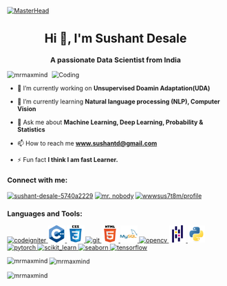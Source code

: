 [![MasterHead](https://miro.medium.com/v2/resize:fit:1400/1*e4HBnH84BpwLCFr78xvfjg.gif)](https://github.com/MrMaxMind/mrmaxmind)
<h1 align="center">Hi 👋, I'm Sushant Desale</h1>
<h3 align="center">A passionate Data Scientist from India</h3>
<img align="right" alt="Coding" width="400" src=https://luatgiale.vn/wp-content/uploads/2019/09/sales-manager-dl.gif>

<p align="left"> <img src="https://komarev.com/ghpvc/?username=mrmaxmind&label=Profile%20views&color=0e75b6&style=flat" alt="mrmaxmind" /> </p>

- 🔭 I’m currently working on **Unsupervised Doamin Adaptation(UDA)**

- 🌱 I’m currently learning **Natural language processing (NLP), Computer Vision**

- 💬 Ask me about **Machine Learning, Deep Learning, Probability & Statistics**

- 📫 How to reach me **www.sushantd@gmail.com**

- ⚡ Fun fact **I think I am fast Learner.**

<h3 align="left">Connect with me:</h3>
<p align="left">
<a href="https://linkedin.com/in/sushant-desale-5740a2229" target="blank"><img align="center" src="https://raw.githubusercontent.com/rahuldkjain/github-profile-readme-generator/master/src/images/icons/Social/linked-in-alt.svg" alt="sushant-desale-5740a2229" height="30" width="40" /></a>
<a href="https://instagram.com/max_mind_99" target="blank"><img align="center" src="https://raw.githubusercontent.com/rahuldkjain/github-profile-readme-generator/master/src/images/icons/Social/instagram.svg" alt="mr. nobody" height="30" width="40" /></a>
<a href="https://auth.geeksforgeeks.org/user/wwwsus7t8m/profile" target="blank"><img align="center" src="https://raw.githubusercontent.com/rahuldkjain/github-profile-readme-generator/master/src/images/icons/Social/geeks-for-geeks.svg" alt="wwwsus7t8m/profile" height="30" width="40" /></a>
</p>

<h3 align="left">Languages and Tools:</h3>
<p align="left"> <a href="https://codeigniter.com" target="_blank" rel="noreferrer"> <img src="https://cdn.worldvectorlogo.com/logos/codeigniter.svg" alt="codeigniter" width="40" height="40"/> </a> <a href="https://www.w3schools.com/cpp/" target="_blank" rel="noreferrer"> <img src="https://raw.githubusercontent.com/devicons/devicon/master/icons/cplusplus/cplusplus-original.svg" alt="cplusplus" width="40" height="40"/> </a> <a href="https://www.w3schools.com/css/" target="_blank" rel="noreferrer"> <img src="https://raw.githubusercontent.com/devicons/devicon/master/icons/css3/css3-original-wordmark.svg" alt="css3" width="40" height="40"/> </a> <a href="https://git-scm.com/" target="_blank" rel="noreferrer"> <img src="https://www.vectorlogo.zone/logos/git-scm/git-scm-icon.svg" alt="git" width="40" height="40"/> </a> <a href="https://www.w3.org/html/" target="_blank" rel="noreferrer"> <img src="https://raw.githubusercontent.com/devicons/devicon/master/icons/html5/html5-original-wordmark.svg" alt="html5" width="40" height="40"/> </a> <a href="https://www.mysql.com/" target="_blank" rel="noreferrer"> <img src="https://raw.githubusercontent.com/devicons/devicon/master/icons/mysql/mysql-original-wordmark.svg" alt="mysql" width="40" height="40"/> </a> <a href="https://opencv.org/" target="_blank" rel="noreferrer"> <img src="https://www.vectorlogo.zone/logos/opencv/opencv-icon.svg" alt="opencv" width="40" height="40"/> </a> <a href="https://pandas.pydata.org/" target="_blank" rel="noreferrer"> <img src="https://raw.githubusercontent.com/devicons/devicon/2ae2a900d2f041da66e950e4d48052658d850630/icons/pandas/pandas-original.svg" alt="pandas" width="40" height="40"/> </a> <a href="https://www.python.org" target="_blank" rel="noreferrer"> <img src="https://raw.githubusercontent.com/devicons/devicon/master/icons/python/python-original.svg" alt="python" width="40" height="40"/> </a> <a href="https://pytorch.org/" target="_blank" rel="noreferrer"> <img src="https://www.vectorlogo.zone/logos/pytorch/pytorch-icon.svg" alt="pytorch" width="40" height="40"/> </a> <a href="https://scikit-learn.org/" target="_blank" rel="noreferrer"> <img src="https://upload.wikimedia.org/wikipedia/commons/0/05/Scikit_learn_logo_small.svg" alt="scikit_learn" width="40" height="40"/> </a> <a href="https://seaborn.pydata.org/" target="_blank" rel="noreferrer"> <img src="https://seaborn.pydata.org/_images/logo-mark-lightbg.svg" alt="seaborn" width="40" height="40"/> </a> <a href="https://www.tensorflow.org" target="_blank" rel="noreferrer"> <img src="https://www.vectorlogo.zone/logos/tensorflow/tensorflow-icon.svg" alt="tensorflow" width="40" height="40"/> </a> </p>

<p><img align="left" src="https://github-readme-stats.vercel.app/api/top-langs?username=mrmaxmind&show_icons=true&locale=en&layout=compact" alt="mrmaxmind" /></p>

<p>&nbsp;<img align="center" src="https://github-readme-stats.vercel.app/api?username=mrmaxmind&show_icons=true&locale=en" alt="mrmaxmind" /></p>

<p><img align="center" src="https://github-readme-streak-stats.herokuapp.com/?user=mrmaxmind&" alt="mrmaxmind" /></p>
